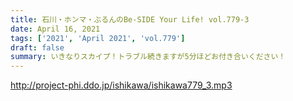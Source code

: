 ```yaml
---
title: 石川・ホンマ・ぶるんのBe-SIDE Your Life! vol.779-3
date: April 16, 2021
tags: ['2021', 'April 2021', 'vol.779']
draft: false
summary: いきなりスカイプ！トラブル続きますが5分ほどお付き合いください！
---
```


http://project-phi.ddo.jp/ishikawa/ishikawa779_3.mp3